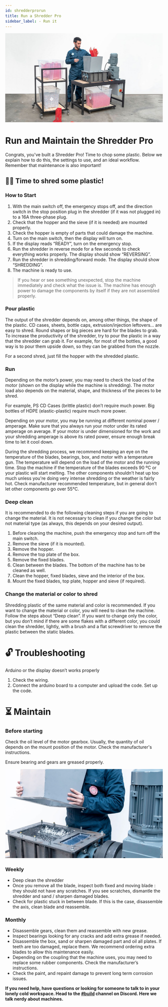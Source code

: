 ```yaml
---
id: shredderprorun
title: Run a Shredder Pro
sidebar_label: - Run it
---
```

<style>
:root {
  --highlight: #f29094;
  --hover: #f29094;
}
</style>

![Shredder](assets/build/shredderpro-run1.jpg)

# Run and Maintain the Shredder Pro
Congrats, you've built a Shredder Pro! Time to chop some plastic. Below we explain how to do this, the settings to use, and an ideal workflow.  Remember that maintenance is also important!

 ## 🏃‍♀️ Time to shred some plastic!

 ### How to Start

1. With the main switch off, the emergency stops off, and the direction switch in the stop position plug in the shredder (if it was not plugged in) to a 16A three-phase plug.
2. Check that the hopper and the sieve (if it is needed) are mounted properly.
3. Check the hopper is empty of parts that could damage the machine.
4. Turn on the main switch, then the display will turn on.
5. If the display reads “READY”, turn on the emergency stop.
6. Run the shredder in reverse mode for a few seconds to check everything works properly. The display should show “REVERSING”.
7. Run the shredder in shredding/forward mode. The display should show “SHREDDING”.
8. The machine is ready to use.

>If you hear or see something unexpected, stop the machine immediately and check what the issue is. The machine has enough power to damage the components by itself if they are not assembled properly.

 ### Pour plastic

The output of the shredder depends on, among other things, the shape of the plastic. CD cases, sheets, bottle caps, extrusion/injection leftovers… are easy to shred. Round shapes or big pieces are hard for the blades to grab. To increase the productivity of the shredder, try to pour the plastic in a way that the shredder can grab it. For example, for most of the bottles, a good way is to pour them upside down, so they can be grabbed from the nozzle.

For a second shred, just fill the hopper with the shredded plastic.

 ### Run

Depending on the motor’s power, you may need to check the load of the motor (shown on the display while the machine is shredding). The motor load also depends on the material, shape, and thickness of the pieces to be shred.

For example, PS CD Cases (brittle plastic) don’t require much power. Big bottles of HDPE (elastic-plastic) require much more power.

Depending on your motor, you may be running at different nominal power / amperage. Make sure that you always run your motor under its rated amperage on average. If your motor is under dimensioned for the work and your shredding amperage is above its rated power, ensure enough break time to let it cool down.

During the shredding process, we recommend keeping an eye on the temperature of the blades, bearings, box, and motor with a temperature gun. The temperature will depend on the load of the motor and the running time. Stop the machine if the temperature of the blades exceeds 90 ºC or your plastic will start melting. The other components shouldn’t heat up too much unless you're doing very intense shredding or the weather is fairly hot. Check manufacturer recommended temperature, but in general don’t let other components go over 55°C.

 ### Deep clean

It is recommended to do the following cleaning steps if you are going to change the material. It is not necessary to clean if you change the color but not material type (as always, this depends on your desired output).

1. Before cleaning the machine, push the emergency stop and turn off the main switch.
2. Remove the sieve (if it is mounted).
3. Remove the hopper.
4. Remove the top plate of the box.
5. Remove the fixed blades.
6. Clean between the blades. The bottom of the machine has to be cleaned as well.
7. Clean the hopper, fixed blades, sieve and the interior of the box.
8. Mount the fixed blades, top plate, hopper and sieve (if required).

 ### Change the material or color to shred

Shredding plastic of the same material and color is recommended. If you want to change the material or color, you will need to clean the machine. Follow the steps about “Deep clean”.
If you want to change only the color, but you don’t mind if there are some flakes with a different color, you could clean the shredder, lightly, with a brush and a flat screwdriver to remove the plastic between the static blades.

# 🔓 Troubleshooting
Arduino or the display doesn’t works properly

1. Check the wiring.
2. Connect the arduino board to a computer and upload the code. Set up the code.

# ⏳ Maintain

 ### Before starting

Check the oil level of the motor gearbox. Usually, the quantity of oil depends on the mount position of the motor. Check the manufacturer's instructions.

Ensure bearing and gears are greased properly.

![Shredder](assets/build/shredderpro-maintain.jpg)

 ### Weekly

- Deep clean the shredder
- Once you remove all the blade, inspect both fixed and moving blade : they should not have any scratches. If you see scratches, dismantle the shredder and sand / sharpen damaged blades.
- Check for plastic stuck in between blade. If this is the case, disassemble the axis, clean blade and reassemble.

 ### Monthly

- Disassemble gears, clean them and reassemble with new grease.
- Inspect bearings looking for any cracks and add extra grease if needed.
- Disassemble the box, sand or sharpen damaged part and oil all plates. If teeth are too damaged, replace them. We recommend ordering extra blades to allow this maintenance easily.
- Depending on the coupling that the machine uses, you may need to replace some rubber components. Check the manufacturer’s instructions.
- Check the paint, and repaint damage to prevent long term corrosion issues.

**If you need help, have questions or looking for someone to talk to in your lonely cold workspace. Head to the [#build](https://discordapp.com/invite/XQDmQVT) channel on Discord. Here we talk nerdy about machines.**
